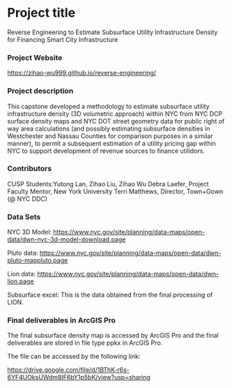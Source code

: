 # Project title
Reverse Engineering to Estimate Subsurface Utility Infrastructure Density for Financing Smart City Infrastructure

### Project Website
https://zihao-wu999.github.io/reverse-engineering/

### Project description
This capstone developed a methodology to estimate subsurface utility infrastructure density (3D volumetric approach) within NYC from NYC DCP surface density maps and NYC DOT street geometry data for public right of way area calculations (and possibly estimating subsurface densities in Westchester and Nassau Counties for comparison purposes in a similar manner), to permit a subsequent estimation of a utility pricing gap within NYC to support development of revenue sources to finance utilidors. 

### Contributors
CUSP Students:Yutong Lan, Zihao Liu, Zihao Wu
Debra Laefer, Project Faculty Mentor, New York University
Terri Matthews, Director, Town+Gown (@ NYC DDC)

### Data Sets
NYC 3D Model:
https://www.nyc.gov/site/planning/data-maps/open-data/dwn-nyc-3d-model-download.page

Pluto data:
https://www.nyc.gov/site/planning/data-maps/open-data/dwn-pluto-mappluto.page

Lion data:
https://www.nyc.gov/site/planning/data-maps/open-data/dwn-lion.page

Subsurface excel: This is the data obtained from the final processing of LION.

### Final deliverables in ArcGIS Pro
The final subsurface density map is accessed by ArcGIS Pro and the final deliverables are stored in file type ppkx in ArcGIS Pro.

The file can be accessed by the following link:

https://drive.google.com/file/d/1BThK-r6s-6YF4UOksUWdm8IF6bY1p5bK/view?usp=sharing
